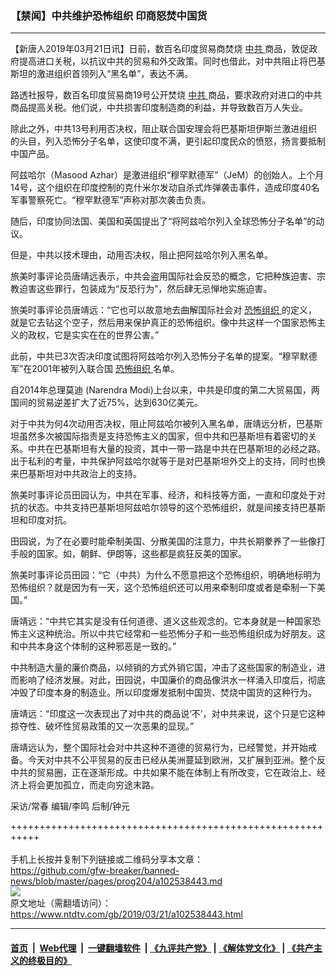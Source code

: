 ### 【禁闻】中共维护恐怖组织 印商怒焚中国货
------------------------

<div class="post_content" itemprop="articleBody">
 <p>
  【新唐人2019年03月21日讯】日前，数百名印度贸易商焚烧
  <a href="https://www.ntdtv.com/gb/中共.htm">
   中共
  </a>
  商品，敦促政府提高进口关税，以抗议中共的贸易和外交政策。同时也借此，对中共阻止将巴基斯坦的激进组织首领列入“黑名单”，表达不满。
 </p>
 <p>
  路透社报导，数百名印度贸易商19号公开焚烧
  <a href="https://www.ntdtv.com/gb/中共.htm">
   中共
  </a>
  商品，要求政府对进口的中共商品提高关税。他们说，中共损害印度制造商的利益，并导致数百万人失业。
 </p>
 <p>
  除此之外，中共13号利用否决权，阻止联合国安理会将巴基斯坦伊斯兰激进组织的头目，列入恐怖分子名单，这使印度不满，更引起印度民众的愤怒，扬言要抵制中国产品。
 </p>
 <p>
  阿兹哈尔（Masood Azhar）是激进组织“穆罕默德军”（JeM）的创始人。上个月14号，这个组织在印度控制的克什米尔发动自杀式炸弹袭击事件，造成印度40名军事警察死亡。“穆罕默德军”声称对那次袭击负责。
 </p>
 <p>
  随后，印度协同法国、美国和英国提出了“将阿兹哈尔列入全球恐怖分子名单”的动议。
 </p>
 <p>
  但是，中共以技术理由，动用否决权，阻止把阿兹哈尔列入黑名单。
 </p>
 <p>
  旅美时事评论员唐靖远表示，中共会盗用国际社会反恐的概念，它把种族迫害、宗教迫害这些罪行，包装成为“反恐行为”，然后肆无忌惮地实施迫害。
 </p>
 <p>
  旅美时事评论员唐靖远：“它也可以故意地去曲解国际社会对
  <a href="https://www.ntdtv.com/gb/恐怖组织.htm">
   恐怖组织
  </a>
  的定义，就是它去钻这个空子，然后用来保护真正的恐怖组织。像中共这样一个国家恐怖主义的政权，它是实实在在的世界公害。”
 </p>
 <p>
  此前，中共已3次否决印度试图将阿兹哈尔列入恐怖分子名单的提案。“穆罕默德军”在2001年被列入联合国
  <a href="https://www.ntdtv.com/gb/恐怖组织.htm">
   恐怖组织
  </a>
  名单。
 </p>
 <p>
  自2014年总理莫迪 (Narendra Modi)上台以来，中共是印度的第二大贸易国，两国间的贸易逆差扩大了近75%，达到630亿美元。
 </p>
 <p>
  对于中共为何4次动用否决权，阻止阿兹哈尔被列入黑名单，唐靖远分析，巴基斯坦虽然多次被国际指责是支持恐怖主义的国家，但中共和巴基斯坦有着密切的关系。中共在巴基斯坦有大量的投资，其中一带一路是中共在巴基斯坦的必经之路。出于私利的考量，中共保护阿兹哈尔就等于是对巴基斯坦外交上的支持，同时也换来巴基斯坦对中共政治上的支持。
 </p>
 <p>
  旅美时事评论员田园认为，中共在军事、经济，和科技等方面，一直和印度处于对抗的状态。中共支持巴基斯坦阿兹哈尔领导的这个恐怖组织，就是间接支持巴基斯坦和印度对抗。
 </p>
 <p>
  田园说，为了在必要时能牵制美国、分散美国的注意力，中共长期豢养了一些像打手般的国家。如，朝鲜、伊朗等，这些都是疯狂反美的国家。
 </p>
 <p>
  旅美时事评论员田园：“它（中共）为什么不愿意把这个恐怖组织，明确地标明为恐怖组织？就是因为有一天，这个恐怖组织还可以用来牵制印度或者是牵制一下美国。”
 </p>
 <p>
  唐靖远：“中共它其实是没有任何道德、道义这些观念的。它本身就是一种国家恐怖主义这种统治。所以中共它经常和一些恐怖分子和一些恐怖组织成为好朋友。这和中共本身这个体制的这种邪恶是一致的。”
 </p>
 <p>
  中共制造大量的廉价商品，以倾销的方式外销它国，冲击了这些国家的制造业，进而影响了经济发展。对此，田园说，中国廉价的商品像洪水一样涌入印度后，彻底冲毁了印度本身的制造业。所以印度爆发抵制中国货、焚烧中国货的这种行为。
 </p>
 <p>
  唐靖远：“印度这一次表现出了对中共的商品说‘不’，对中共来说，这个只是它这种掠夺性、破坏性贸易政策的又一次恶果的显现。”
 </p>
 <p>
  唐靖远认为，整个国际社会对中共这种不道德的贸易行为，已经警觉，并开始戒备。今天对中共不公平贸易的反击已经从美洲蔓延到欧洲，又扩展到亚洲。整个反中共的贸易圈，正在逐渐形成。中共如果不能在体制上有所改变，它在政治上、经济上将会更加孤立，而走向穷途末路。
 </p>
 <p>
  采访/常春 编辑/李鸣 后制/钟元
 </p>
 <div class="single_ad">
 </div>
</div>

+++++++++++++++++++++++++++++++++++++++++++++++++++++++++++<br/><br/>
手机上长按并复制下列链接或二维码分享本文章：<br/>
https://github.com/gfw-breaker/banned-news/blob/master/pages/prog204/a102538443.md <br/>
<a href='https://github.com/gfw-breaker/banned-news/blob/master/pages/prog204/a102538443.md'><img src='https://github.com/gfw-breaker/banned-news/blob/master/pages/prog204/a102538443.md.png'/></a> <br/>
原文地址（需翻墙访问）：https://www.ntdtv.com/gb/2019/03/21/a102538443.html


------------------------
#### [首页](https://github.com/gfw-breaker/banned-news/blob/master/README.md) &nbsp;|&nbsp; [Web代理](https://github.com/labour-camp/helloworld) &nbsp;|&nbsp; [一键翻墙软件](https://github.com/gfw-breaker/nogfw/blob/master/README.md) &nbsp;| [《九评共产党》](https://github.com/gfw-breaker/9ping.md/blob/master/README.md#九评之一评共产党是什么) | [《解体党文化》](https://github.com/gfw-breaker/jtdwh.md/blob/master/README.md) | [《共产主义的终极目的》](https://github.com/gfw-breaker/gczydzjmd.md/blob/master/README.md)

